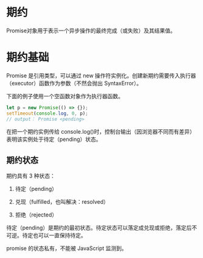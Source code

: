# 期约

Promise对象用于表示一个异步操作的最终完成（或失败）及其结果值。

# 期约基础

Promise 是引用类型，可以通过 new 操作符实例化。创建新期约需要传入执行器（executor）函数作为参数（不然会抛出 SyntaxError）。

下面的例子使用一个空函数对象作为执行器函数。

```javascript
let p = new Promise(() => {});
setTimeout(console.log, 0, p);
// output： Promise <pending>
```

在把一个期约实例传给 console.log()时，控制台输出（因浏览器不同而有差异）表明该实例处于待定（pending）状态。

## 期约状态

期约具有 3 种状态：

1. 待定（pending）

2. 兑现（fulfilled，也叫解决：resolved）

3. 拒绝（rejected）

待定（pending）是期约的最初状态。待定状态可以落定成兑现或拒绝，落定后不可逆。待定也可以一直保持待定。

promise 的状态私有，不能被 JavaScript 监测到。
